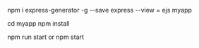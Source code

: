 npm i express-generator -g --save
express --view = ejs myapp

cd myapp
npm install

npm run start or npm start